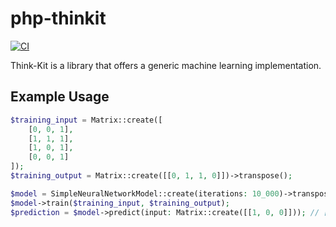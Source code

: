 # php-thinkit
[![CI](https://github.com/Muqsit/php-thinkit/actions/workflows/ci.yml/badge.svg)](https://github.com/Muqsit/php-thinkit/actions/workflows/ci.yml)

Think-Kit is a library that offers a generic machine learning implementation.


## Example Usage
```php
$training_input = Matrix::create([
    [0, 0, 1],
    [1, 1, 1],
    [1, 0, 1],
    [0, 0, 1]
]);
$training_output = Matrix::create([[0, 1, 1, 0]])->transpose();

$model = SimpleNeuralNetworkModel::create(iterations: 10_000)->transpose());
$model->train($training_input, $training_output);
$prediction = $model->predict(input: Matrix::create([[1, 0, 0]])); // [[0.99991188]]
```
